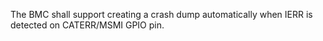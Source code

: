 The BMC shall support creating a crash dump automatically when IERR is
detected on CATERR/MSMI GPIO pin.
